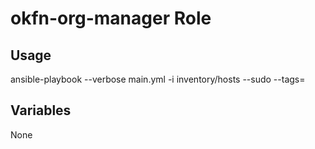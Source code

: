 # okfn-org-manager Role

## Usage

ansible-playbook --verbose main.yml -i inventory/hosts --sudo --tags=

## Variables

None

